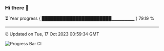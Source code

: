 ### Hi there 👋

⏳ Year progress { ███████████████████████▁▁▁▁▁▁▁ } 79.19 %

---

⏰ Updated on Tue, 17 Oct 2023 00:59:34 GMT

![Progress Bar CI](https://github.com/liununu/liununu/workflows/Progress%20Bar%20CI/badge.svg)
